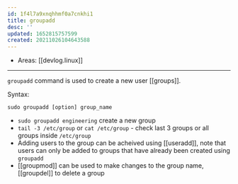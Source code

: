 ```yaml
---
id: 1f4l7a9xnqhhmf0a7cnkhi1
title: groupadd
desc: ''
updated: 1652815757599
created: 20211026104643588
---
```


- Areas: [[devlog.linux]]

---

`groupadd` command is used to create a new user [[groups]].

Syntax:

`sudo groupadd [option] group_name `

- `sudo groupadd engineering` create a new group
- `tail -3 /etc/group` or `cat /etc/group` - check last 3 groups or all groups inside `/etc/group`
- Adding users to the group can be acheived using [[useradd]], note that users can only be added to groups that have already been created using `groupadd`
- [[groupmod]] can be used to make changes to the group name, [[groupdel]] to delete a group
